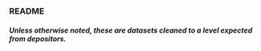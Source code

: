 ### README

##### Unless otherwise noted, these are datasets cleaned to a level expected from depositors.  

